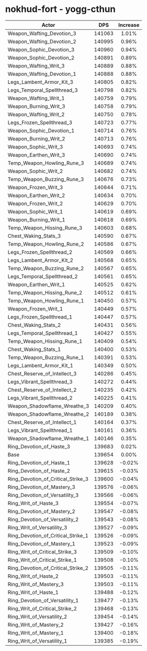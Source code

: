 # nokhud-fort - yogg-cthun
| Actor | DPS | Increase |
|---|:---:|:---:|
|Weapon_Wafting_Devotion_3|141063|1.01%|
|Weapon_Wafting_Devotion_2|140995|0.96%|
|Weapon_Sophic_Devotion_3|140960|0.94%|
|Weapon_Sophic_Devotion_2|140891|0.89%|
|Weapon_Wafting_Writ_3|140889|0.88%|
|Weapon_Wafting_Devotion_1|140888|0.88%|
|Legs_Lambent_Armor_Kit_3|140805|0.82%|
|Legs_Temporal_Spellthread_3|140798|0.82%|
|Weapon_Wafting_Writ_1|140759|0.79%|
|Weapon_Burning_Writ_3|140758|0.79%|
|Weapon_Wafting_Writ_2|140750|0.78%|
|Legs_Frozen_Spellthread_3|140723|0.77%|
|Weapon_Sophic_Devotion_1|140714|0.76%|
|Weapon_Burning_Writ_2|140713|0.76%|
|Weapon_Sophic_Writ_3|140693|0.74%|
|Weapon_Earthen_Writ_3|140690|0.74%|
|Temp_Weapon_Howling_Rune_3|140689|0.74%|
|Weapon_Sophic_Writ_2|140682|0.74%|
|Temp_Weapon_Buzzing_Rune_3|140676|0.73%|
|Weapon_Frozen_Writ_3|140644|0.71%|
|Weapon_Earthen_Writ_2|140634|0.70%|
|Weapon_Frozen_Writ_2|140629|0.70%|
|Weapon_Sophic_Writ_1|140619|0.69%|
|Weapon_Burning_Writ_1|140618|0.69%|
|Temp_Weapon_Hissing_Rune_3|140603|0.68%|
|Chest_Waking_Stats_3|140590|0.67%|
|Temp_Weapon_Howling_Rune_2|140586|0.67%|
|Legs_Frozen_Spellthread_2|140569|0.66%|
|Legs_Lambent_Armor_Kit_2|140568|0.65%|
|Temp_Weapon_Buzzing_Rune_2|140567|0.65%|
|Legs_Temporal_Spellthread_2|140561|0.65%|
|Weapon_Earthen_Writ_1|140525|0.62%|
|Temp_Weapon_Hissing_Rune_2|140512|0.61%|
|Temp_Weapon_Howling_Rune_1|140450|0.57%|
|Weapon_Frozen_Writ_1|140449|0.57%|
|Legs_Frozen_Spellthread_1|140447|0.57%|
|Chest_Waking_Stats_2|140431|0.56%|
|Legs_Temporal_Spellthread_1|140427|0.55%|
|Temp_Weapon_Hissing_Rune_1|140409|0.54%|
|Chest_Waking_Stats_1|140400|0.53%|
|Temp_Weapon_Buzzing_Rune_1|140391|0.53%|
|Legs_Lambent_Armor_Kit_1|140349|0.50%|
|Chest_Reserve_of_Intellect_3|140286|0.45%|
|Legs_Vibrant_Spellthread_3|140272|0.44%|
|Chest_Reserve_of_Intellect_2|140235|0.42%|
|Legs_Vibrant_Spellthread_2|140225|0.41%|
|Weapon_Shadowflame_Wreathe_3|140209|0.40%|
|Weapon_Shadowflame_Wreathe_2|140189|0.38%|
|Chest_Reserve_of_Intellect_1|140164|0.37%|
|Legs_Vibrant_Spellthread_1|140161|0.36%|
|Weapon_Shadowflame_Wreathe_1|140146|0.35%|
|Ring_Devotion_of_Haste_3|139683|0.02%|
|Base|139654|0.00%|
|Ring_Devotion_of_Haste_1|139628|-0.02%|
|Ring_Devotion_of_Haste_2|139615|-0.03%|
|Ring_Devotion_of_Critical_Strike_3|139600|-0.04%|
|Ring_Devotion_of_Mastery_3|139576|-0.06%|
|Ring_Devotion_of_Versatility_3|139566|-0.06%|
|Ring_Writ_of_Haste_3|139554|-0.07%|
|Ring_Devotion_of_Mastery_2|139547|-0.08%|
|Ring_Devotion_of_Versatility_2|139543|-0.08%|
|Ring_Writ_of_Versatility_3|139527|-0.09%|
|Ring_Devotion_of_Critical_Strike_1|139526|-0.09%|
|Ring_Devotion_of_Mastery_1|139523|-0.09%|
|Ring_Writ_of_Critical_Strike_3|139509|-0.10%|
|Ring_Writ_of_Critical_Strike_1|139508|-0.10%|
|Ring_Devotion_of_Critical_Strike_2|139505|-0.11%|
|Ring_Writ_of_Haste_2|139503|-0.11%|
|Ring_Writ_of_Mastery_3|139503|-0.11%|
|Ring_Writ_of_Haste_1|139488|-0.12%|
|Ring_Devotion_of_Versatility_1|139477|-0.13%|
|Ring_Writ_of_Critical_Strike_2|139468|-0.13%|
|Ring_Writ_of_Versatility_2|139454|-0.14%|
|Ring_Writ_of_Mastery_2|139427|-0.16%|
|Ring_Writ_of_Mastery_1|139400|-0.18%|
|Ring_Writ_of_Versatility_1|139385|-0.19%|
